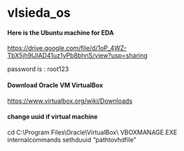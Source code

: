 # vlsieda_os

<h4>Here is the Ubuntu machine for EDA</h4>

https://drive.google.com/file/d/1oP_4WZ-TbX5jh9lJIAD41uz1yPb8bhnS/view?usp=sharing

password is : root123


<h4>Download Oracle VM VirtualBox</h4>

https://www.virtualbox.org/wiki/Downloads





<h4>change uuid if virtual machine</h4>
cd C:\Program Files\Oracle\VirtualBox\
VBOXMANAGE.EXE internalcommands sethduuid “pathtovhdfile”
